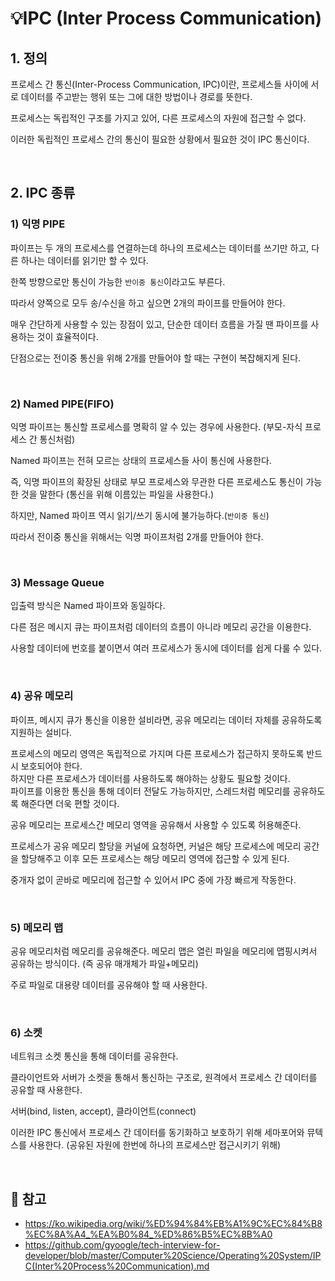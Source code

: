 # 💡IPC (Inter Process Communication)

## 1. 정의
프로세스 간 통신(Inter-Process Communication, IPC)이란, 프로세스들 사이에 서로 데이터를 주고받는 행위 또는 그에 대한 방법이나 경로를 뜻한다.

프로세스는 독립적인 구조를 가지고 있어, 다른 프로세스의 자원에 접근할 수 없다.

이러한 독립적인 프로세스 간의 통신이 필요한 상황에서 필요한 것이 IPC 통신이다.

<br/>

## 2. IPC 종류

### 1) 익명 PIPE
파이프는 두 개의 프로세스를 연결하는데 하나의 프로세스는 데이터를 쓰기만 하고, 다른 하나는 데이터를 읽기만 할 수 있다.

한쪽 방향으로만 통신이 가능한 `반이중 통신`이라고도 부른다.

따라서 양쪽으로 모두 송/수신을 하고 싶으면 2개의 파이프를 만들어야 한다.

매우 간단하게 사용할 수 있는 장점이 있고, 단순한 데이터 흐름을 가질 땐 파이프를 사용하는 것이 효율적이다. 

단점으로는 전이중 통신을 위해 2개를 만들어야 할 때는 구현이 복잡해지게 된다.

<br/>

### 2) Named PIPE(FIFO)
익명 파이프는 통신할 프로세스를 명확히 알 수 있는 경우에 사용한다. (부모-자식 프로세스 간 통신처럼)

Named 파이프는 전혀 모르는 상태의 프로세스들 사이 통신에 사용한다.

즉, 익명 파이프의 확장된 상태로 부모 프로세스와 무관한 다른 프로세스도 통신이 가능한 것을 말한다 (통신을 위해 이름있는 파일을 사용한다.)

하지만, Named 파이프 역시 읽기/쓰기 동시에 불가능하다.(`반이중 통신`) 

따라서 전이중 통신을 위해서는 익명 파이프처럼 2개를 만들어야 한다.

<br/>

### 3) Message Queue
입출력 방식은 Named 파이프와 동일하다.

다른 점은 메시지 큐는 파이프처럼 데이터의 흐름이 아니라 메모리 공간을 이용한다.

사용할 데이터에 번호를 붙이면서 여러 프로세스가 동시에 데이터를 쉽게 다룰 수 있다.

<br/>

### 4) 공유 메모리
파이프, 메시지 큐가 통신을 이용한 설비라면, 공유 메모리는 데이터 자체를 공유하도록 지원하는 설비다.

프로세스의 메모리 영역은 독립적으로 가지며 다른 프로세스가 접근하지 못하도록 반드시 보호되어야 한다. <br/>
하지만 다른 프로세스가 데이터를 사용하도록 해야하는 상황도 필요할 것이다.  <br/>
파이프를 이용한 통신을 통해 데이터 전달도 가능하지만, 스레드처럼 메모리를 공유하도록 해준다면 더욱 편할 것이다.

공유 메모리는 프로세스간 메모리 영역을 공유해서 사용할 수 있도록 허용해준다.

프로세스가 공유 메모리 할당을 커널에 요청하면, 커널은 해당 프로세스에 메모리 공간을 할당해주고 이후 모든 프로세스는 해당 메모리 영역에 접근할 수 있게 된다.

중개자 없이 곧바로 메모리에 접근할 수 있어서 IPC 중에 가장 빠르게 작동한다.

<br/>

### 5) 메모리 맵
공유 메모리처럼 메모리를 공유해준다. 메모리 맵은 열린 파일을 메모리에 맵핑시켜서 공유하는 방식이다. (즉 공유 매개체가 파일+메모리)

주로 파일로 대용량 데이터를 공유해야 할 때 사용한다.

<br/>

### 6) 소켓
네트워크 소켓 통신을 통해 데이터를 공유한다.

클라이언트와 서버가 소켓을 통해서 통신하는 구조로, 원격에서 프로세스 간 데이터를 공유할 때 사용한다.

서버(bind, listen, accept), 클라이언트(connect)

이러한 IPC 통신에서 프로세스 간 데이터를 동기화하고 보호하기 위해 세마포어와 뮤텍스를 사용한다. (공유된 자원에 한번에 하나의 프로세스만 접근시키기 위해)

<br/>

## 🔖 참고
- https://ko.wikipedia.org/wiki/%ED%94%84%EB%A1%9C%EC%84%B8%EC%8A%A4_%EA%B0%84_%ED%86%B5%EC%8B%A0
- https://github.com/gyoogle/tech-interview-for-developer/blob/master/Computer%20Science/Operating%20System/IPC(Inter%20Process%20Communication).md
